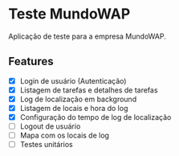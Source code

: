 # Teste MundoWAP

Aplicação de teste para a empresa MundoWAP.

## Features

- [x] Login de usuário (Autenticação)
- [x] Listagem de tarefas e detalhes de tarefas
- [x] Log de localização em background
- [x] Listagem de locais e hora do log
- [x] Configuração do tempo de log de localização
- [ ] Logout de usuário
- [ ] Mapa com os locais de log
- [ ] Testes unitários